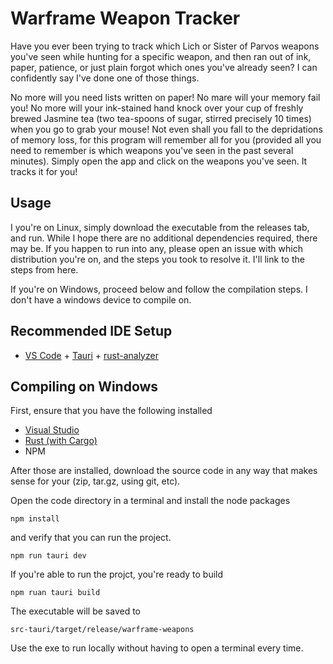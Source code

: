 # Warframe Weapon Tracker

Have you ever been trying to track which Lich or Sister of Parvos weapons you've seen while hunting for a specific weapon, and then ran out of ink, paper, patience, or just plain forgot which ones you've already seen? I can confidently say I've done one of those things.

No more will you need lists written on paper! No mare will your memory fail you! No more will your ink-stained hand knock over your cup of freshly brewed Jasmine tea (two tea-spoons of sugar, stirred precisely 10 times) when you go to grab your mouse! Not even shall you fall to the depridations of memory loss, for this program will remember all for you (provided all you need to remember is which weapons you've seen in the past several minutes). Simply open the app and click on the weapons you've seen. It tracks it for you!

## Usage

I you're on Linux, simply download the executable from the releases tab, and run. While I hope there are no additional dependencies required, there may be. If you happen to run into any, please open an issue with which distribution you're on, and the steps you took to resolve it. I'll link to the steps from here.

If you're on Windows, proceed below and follow the compilation steps. I don't have a windows device to compile on.

## Recommended IDE Setup

- [VS Code](https://code.visualstudio.com/) + [Tauri](https://marketplace.visualstudio.com/items?itemName=tauri-apps.tauri-vscode) + [rust-analyzer](https://marketplace.visualstudio.com/items?itemName=rust-lang.rust-analyzer)


## Compiling on Windows

First, ensure that you have the following installed

 - [Visual Studio](https://visualstudio.microsoft.com/downloads/)
 - [Rust (with Cargo)](https://www.rust-lang.org/tools/install)
 - NPM

After those are installed, download the source code in any way that makes sense for your (zip, tar.gz, using git, etc).

Open the code directory in a terminal and install the node packages

```
npm install
```

and verify that you can run the project.

```
npm run tauri dev
```

If you're able to run the projct, you're ready to build

```
npm ruan tauri build
```

The executable will be saved to

```
src-tauri/target/release/warframe-weapons
```

Use the exe to run locally without having to open a terminal every time.

